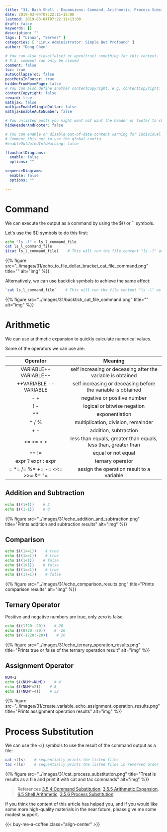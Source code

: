 ```yaml
---
title: "31. Bash Shell - Expansions: Command, Arithmetic, Process Substitution"
date: 2019-03-04T07:22:11+13:00
lastmod: 2019-03-04T07:22:11+13:00
draft: false
keywords: []
description: ""
tags: [ "Linux", "Server" ]
categories: [ "Linux Administrator: Simple But Profound" ]
author: "Dong Chen"

# You can also close(false) or open(true) something for this content.
# P.S. comment can only be closed
comment: false
toc: true
autoCollapseToc: false
postMetaInFooter: true
hiddenFromHomePage: false
# You can also define another contentCopyright. e.g. contentCopyright: "This is another copyright."
contentCopyright: false
reward: true
mathjax: false
mathjaxEnableSingleDollar: false
mathjaxEnableAutoNumber: false

# You unlisted posts you might want not want the header or footer to show
hideHeaderAndFooter: false

# You can enable or disable out-of-date content warning for individual post.
# Comment this out to use the global config.
#enableOutdatedInfoWarning: false

flowchartDiagrams:
  enable: false
  options: ""

sequenceDiagrams: 
  enable: false
  options: ""

---
```


<!--more-->

# Command

We can execute the output as a command by using the $() or `` symbols.

Let's use the $() symbols to do this first:

```bash
echo "ls -l" > ls_l_command_file
cat ls_l_command_file
$(cat ls_l_command_file)    # This will run the file content "ls -l" as a command.
```

{{% figure src="../images/31/echo_to_file_dollar_bracket_cat_file_command.png" title="" alt="img" %}}

Alternatively, we can use backtick symbols to achieve the same effect:

```bash
`cat ls_l_command_file`    # This will run the file content "ls -l" as a command.
```

{{% figure src="../images/31/backtick_cat_file_command.png" title="" alt="img" %}}

# Arithmetic

We can use arithmetic expansion to quickly calculate numerical values.

Some of the operators we can use are:

| Operator | Meaning |
|:-------------:|:---------------:|
| VARIABLE++ VARIABLE-- | self increasing or deceasing after the variable is obtained |
| ++VARIABLE --VARIABLE | self increasing or deceasing before the variable is obtained |
| - + | negative or positive number |
| ! ~ | logical or bitwise negation |
| ** | exponentiation |
| * / % | multiplication, division, remainder |
| + - | addition, subtraction |
| <= >= < > | less than equals, greater than equals, less than, greater than |
| == != | equal or not equal |
| expr ? expr : expr | ternary operator |
| = *= /= %= += -= <<= >>= &= ^= | assign the operation result to a variable |

## Addition and Subtraction

```bash
echo $((1+1))    # 2
echo $((1-1))    # 0
```

{{% figure src="../images/31/echo_addition_and_subtraction.png" title="Prints addition and subtraction results" alt="img" %}}

## Comparison

```bash
echo $((1<=1))    # true
echo $((1>=1))    # true
echo $((1<1))    # false
echo $((1>1))    # false
echo $((1==1))    # true
echo $((1!=1))    # false
```

{{% figure src="../images/31/echo_comparison_results.png" title="Prints comparison results" alt="img" %}}

## Ternary Operator

Positive and negative numbers are true, only zero is false

```bash
echo $((1?20:-20))    # 20
echo $((0?20:-20))    # -20
echo $((-1?20:-20))    # 20
```

{{% figure src="../images/31/echo_ternary_operation_results.png" title="Prints true or false of the ternary operation result" alt="img" %}}

## Assignment Operator

```bash
NUM=2
echo $((NUM*=NUM))    # 4
echo $((NUM*=2))    # 8
echo $((NUM*=4))    # 32
```

{{% figure src="../images/31/create_variable_echo_assignment_operation_results.png" title="Prints assignment operation results" alt="img" %}}

# Process Substitution

We can use the <() symbols to use the result of the command output as a file:

```bash
cat <(ls)    # sequentially prints the listed files
tac <(ls)    # sequentially prints the listed files in reversed order
```

{{% figure src="../images/31/cat_process_substitution.png" title="Treat ls results as a file and print it with cat and tac commands" alt="img" %}}

> References
> [3.5.4 Command Substitution](https://www.gnu.org/software/bash/manual/html_node/Command-Substitution.html),
> [3.5.5 Arithmetic Expansion](https://www.gnu.org/software/bash/manual/html_node/Arithmetic-Expansion.html),
> [6.5 Shell Arithmetic](https://www.gnu.org/software/bash/manual/html_node/Shell-Arithmetic.html),
> [3.5.6 Process Substitution](https://www.gnu.org/software/bash/manual/html_node/Process-Substitution.html)

If you think the content of this article has helped you, and if you would like some more high-quality materials in the near future, please give me some modest support.

<!-- Buy Me a Coffee Button -->
{{< buy-me-a-coffee class="align-center" >}}
